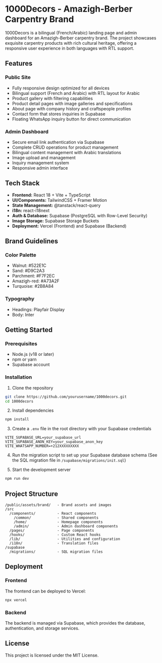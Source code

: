 # 1000Decors - Amazigh-Berber Carpentry Brand

1000Decors is a bilingual (French/Arabic) landing page and admin dashboard for an Amazigh-Berber carpentry brand. The project showcases exquisite carpentry products with rich cultural heritage, offering a responsive user experience in both languages with RTL support.

## Features

### Public Site
- Fully responsive design optimized for all devices
- Bilingual support (French and Arabic) with RTL layout for Arabic
- Product gallery with filtering capabilities
- Product detail pages with image galleries and specifications
- About page with company history and craftspeople profiles
- Contact form that stores inquiries in Supabase
- Floating WhatsApp inquiry button for direct communication

### Admin Dashboard
- Secure email link authentication via Supabase
- Complete CRUD operations for product management
- Bilingual content management with Arabic translations
- Image upload and management
- Inquiry management system
- Responsive admin interface

## Tech Stack

- **Frontend:** React 18 + Vite + TypeScript
- **UI/Components:** TailwindCSS + Framer Motion
- **State Management:** @tanstack/react-query
- **i18n:** react-i18next
- **Auth & Database:** Supabase (PostgreSQL with Row-Level Security)
- **Image Storage:** Supabase Storage Buckets
- **Deployment:** Vercel (Frontend) and Supabase (Backend)

## Brand Guidelines

### Color Palette
- Walnut: #522E1C
- Sand: #D9C2A3
- Parchment: #F7F2EC  
- Amazigh-red: #A73A2F
- Turquoise: #2B8A84

### Typography
- Headings: Playfair Display
- Body: Inter

## Getting Started

### Prerequisites
- Node.js (v18 or later)
- npm or yarn
- Supabase account

### Installation

1. Clone the repository
```bash
git clone https://github.com/yourusername/1000decors.git
cd 1000decors
```

2. Install dependencies
```bash
npm install
```

3. Create a `.env` file in the root directory with your Supabase credentials
```
VITE_SUPABASE_URL=your_supabase_url
VITE_SUPABASE_ANON_KEY=your_supabase_anon_key
VITE_WHATSAPP_NUMBER=+212XXXXXXXXX
```

4. Run the migration script to set up your Supabase database schema
(See the SQL migration file in `/supabase/migrations/init.sql`)

5. Start the development server
```bash
npm run dev
```

## Project Structure

```
/public/assets/brand/   - Brand assets and images
/src
  /components/          - React components
    /common/            - Shared components
    /home/              - Homepage components
    /admin/             - Admin dashboard components
  /pages/               - Page components
  /hooks/               - Custom React hooks
  /lib/                 - Utilities and configuration
  /i18n/                - Translation files
/supabase
  /migrations/          - SQL migration files
```

## Deployment

### Frontend
The frontend can be deployed to Vercel:
```bash
npx vercel
```

### Backend
The backend is managed via Supabase, which provides the database, authentication, and storage services.

## License
This project is licensed under the MIT License.
